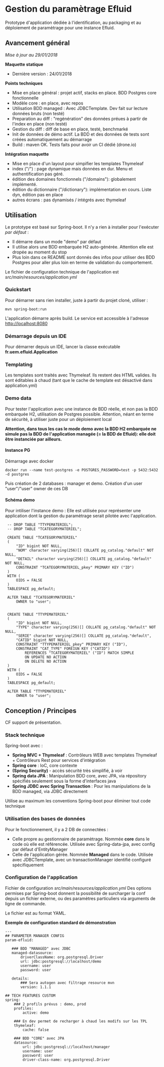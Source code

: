 # Gestion du paramètrage Efluid

Prototype d'application dédiée à l'identification, au packaging et au déploiement de paramètrage pour une instance Efluid.

## Avancement général

*Mise à jour au 29/01/2018*

**Maquette statique**
* Dernière version : 24/01/2018

**Points techniques**
* Mise en place général : projet actif, stacks en place. BDD Postgres core fonctionnelle
* Modèle core : en place, avec repos
* Utilisation BDD managed : Avec JDBCTemplate. Dev fait sur lecture données bruts (non testé)
* Preparation au diff : "regénération" des données préues à partir de l'index en place (non testé)
* Gestion du diff : diff de base en place, testé, benchmarké
* Init de données de démo actif. La BDD et des données de tests sont créées automatiquement au démarrage
* Build : maven OK. Tests faits pour avoir un CI dédié (drone.io)

**Intégration maquette**
* Mise en place d'un layout pour simpifier les templates Thymeleaf
* index ("/") : page dynamique mais données en dur. Menu et authentification pas géré. 
* édition des domaines fonctionnels ("/domains"): globalement implémenté. 
* édition du dictionnaire ("/dictionary"): implémentation en cours. Liste dyn, édition pas en place
* autres écrans : pas dynamisés / intégrés avec thymeleaf

## Utilisation

Le prototype est basé sur Spring-boot. Il n'y a rien à installer pour l'exécuter _par défaut_ :
* Il démarre dans un mode "demo" par défaut
* Il utilise alors une BDD embarquée H2 auto-générée. Attention elle est dropée au moment du stop
* Plus loin dans ce README sont donnés des infos pour utiliser des BDD Postgres pour aller plus loin en terme de validation du comportement.

Le fichier de configuration technique de l'application est *src/main/resources/application.yml*

### Quickstart
Pour démarrer sans rien installer, juste à partir du projet cloné, utiliser : 

    mvn spring-boot:run
    
L'application démarre après build. Le service est accessible à l'adresse [http://localhost:8080](http://localhost:8080)

### Démarrage depuis un IDE
Pour démarrer depuis un IDE, lancer la classe exécutable __fr.uem.efluid.Application__

### Templating
Les templates sont traités avec Thymeleaf. Ils restent des HTML valides. Ils sont éditables à chaud (tant que le cache de template est désactivé dans application.yml)

### Demo data 
Pour tester l'application avec une instance de BDD réelle, et non pas la BDD embarquée H2, utilisation de Postgres possible. Attention, néant en terme de sécurité, à utiliser juste pour un déploiement local

**Attention, dans tous les cas le mode demo avec la BDD H2 embarquée ne simule pas la BDD de l'application managée (= la BDD de Efluid): elle doit être instanciée par ailleurs.**

#### Instance PG 
Démarrage avec docker

    docker run --name test-postgres -e POSTGRES_PASSWORD=test -p 5432:5432 -d postgres

Puis création de 2 databases : manager et demo. Création d'un user "user"/"user" owner de ces DB

#### Schéma demo
Pour intiliser l'instance demo : Elle est utilisée pour représenter une application dont la gestion du paramètrage serait pilotée avec l'application.

     -- DROP TABLE "TTYPEMATERIEL";
     -- DROP TABLE "TCATEGORYMATERIEL";
     
     CREATE TABLE "TCATEGORYMATERIEL"
     (
         "ID" bigint NOT NULL,
         "NOM" character varying(256)[] COLLATE pg_catalog."default" NOT NULL,
         "DETAIL" character varying(256)[] COLLATE pg_catalog."default" NOT NULL,
         CONSTRAINT "TCATEGORYMATERIEL_pkey" PRIMARY KEY ("ID")
     )
     WITH (
         OIDS = FALSE
     )
     TABLESPACE pg_default;
     
     ALTER TABLE "TCATEGORYMATERIEL"
         OWNER to "user";
     
     
     CREATE TABLE "TTYPEMATERIEL"
     (
         "ID" bigint NOT NULL,
         "TYPE" character varying(256)[] COLLATE pg_catalog."default" NOT NULL,
         "SERIE" character varying(256)[] COLLATE pg_catalog."default",
         "CATID" bigint NOT NULL,
         CONSTRAINT "TTYPEMATERIEL_pkey" PRIMARY KEY ("ID"),
         CONSTRAINT "CAT_TYPE" FOREIGN KEY ("CATID")
             REFERENCES "TCATEGORYMATERIEL" ("ID") MATCH SIMPLE
             ON UPDATE NO ACTION
             ON DELETE NO ACTION
     )
     WITH (
         OIDS = FALSE
     )
     TABLESPACE pg_default;
     
     ALTER TABLE "TTYPEMATERIEL"
         OWNER to "user";
         
## Conception / Principes
CF support de présentation.

### Stack technique
Spring-boot avec :
* **Spring MVC + Thymeleaf** : Contrôleurs WEB avec templates Thymeleaf + Contrôleurs Rest pour services d'intégration
* **Spring core** : IoC, core contexte
* **(Spring Security)** - accès sécurité très simplifié, à voir
* **Spring data JPA** : Manipulation BDD core, avec JPA, via répository spécifiés seulement sous la forme d'interfaces java
* **Spring JDBC avec Spring Transaction** : Pour les manipulations de la BDD managed, via JDBC directement

Utilise au maximum les conventions Spring-boot pour éliminer tout code technique

### Utilisation des bases de données
Pour le fonctionnement, il y a 2 DB de connectées :
* Celle propre au gestionnaire de paramètrage. Nommée **core** dans le code où elle est référencée. Utilisée avec Spring-data-jpa, avec config par défaut d'EntityManager
* Celle de l'application gérée. Nommée **Managed** dans le code. Utilisée avec JDBCTemplate, avec un transactionManager identifié configuré spécifiquement

### Configuration de l'application
Fichier de configuration *src/main/resources/application.yml*
Des options permises par Spring-boot donnent la possibilité de surcharger la conf depuis un fichier externe, ou des paramètres particuliers via arguments de ligne de commande.

Le fichier est au format YAML.

**Exemple de configuration standard de démonstration**

    ---
    ## PARAMETER MANAGER CONFIG
    param-efluid:
    
       ### BDD "MANAGED" avec JDBC
       managed-datasource:
           driverClassName: org.postgresql.Driver
           url: jdbc:postgresql://localhost/demo
           username: user
           password: user
           
       details:
           ### Sera autogen avec filtrage resource mvn
           version: 1.1.1
    
    ## TECH FEATURES CUSTOM
    spring:
        ### 2 profils prévus : demo, prod
        profiles:
            active: demo
    
        ### En dev permet de recharger à chaud les modifs sur les TPL
        thymeleaf:
            cache: false
    
        ### BDD "CORE" avec JPA
        datasource:
            url: jdbc:postgresql://localhost/manager
            username: user
            password: user
            driver-class-name: org.postgresql.Driver

